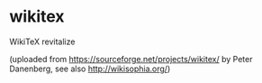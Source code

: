 # wikitex
WikiTeX revitalize

(uploaded from https://sourceforge.net/projects/wikitex/ by Peter Danenberg, see also http://wikisophia.org/)
